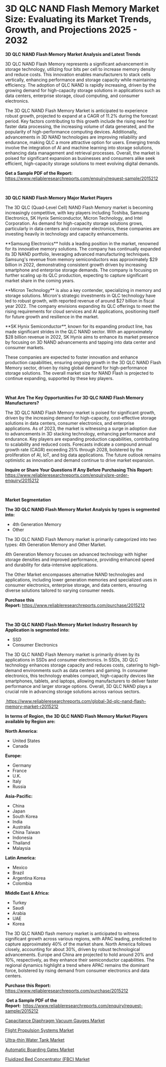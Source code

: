 <p><h1>3D QLC NAND Flash Memory Market Size: Evaluating its Market Trends, Growth, and Projections 2025 - 2032</h1></p><p><strong>3D QLC NAND Flash Memory Market Analysis and Latest Trends</strong></p>
<p><p>3D QLC NAND Flash Memory represents a significant advancement in storage technology, utilizing four bits per cell to increase memory density and reduce costs. This innovation enables manufacturers to stack cells vertically, enhancing performance and storage capacity while maintaining efficiency. The adoption of QLC NAND is rapidly increasing, driven by the growing demand for high-capacity storage solutions in applications such as data centers, enterprise storage, cloud computing, and consumer electronics.</p><p>The 3D QLC NAND Flash Memory Market is anticipated to experience robust growth, projected to expand at a CAGR of 11.2% during the forecast period. Key factors contributing to this growth include the rising need for faster data processing, the increasing volume of data generated, and the popularity of high-performance computing devices. Additionally, advancements in 3D NAND technologies are improving reliability and endurance, making QLC a more attractive option for users. Emerging trends involve the integration of AI and machine learning into storage solutions, enhancing data management and retrieval processes. Overall, the market is poised for significant expansion as businesses and consumers alike seek efficient, high-capacity storage solutions to meet evolving digital demands.</p></p>
<p><strong>Get a Sample PDF of the Report:&nbsp;</strong> <a href="https://www.reliableresearchreports.com/enquiry/request-sample/2015212?utm_campaign=3093&utm_medium=2&utm_source=Github&utm_content=ia&utm_term=29032025&utm_id=3d-qlc-nand-flash-memory">https://www.reliableresearchreports.com/enquiry/request-sample/2015212</a></p>
<p>&nbsp;</p>
<p><strong>3D QLC NAND Flash Memory Major Market Players</strong></p>
<p><p>The 3D QLC (Quad-Level Cell) NAND Flash Memory market is becoming increasingly competitive, with key players including Toshiba, Samsung Electronics, SK Hynix Semiconductor, Micron Technology, and Intel Corporation. As demand for high-capacity storage solutions grows, particularly in data centers and consumer electronics, these companies are investing heavily in technology and capacity enhancements.</p><p>**Samsung Electronics** holds a leading position in the market, renowned for its innovative memory solutions. The company has continually expanded its 3D NAND portfolio, leveraging advanced manufacturing techniques. Samsung's revenue from memory semiconductors was approximately $29 billion in 2022, demonstrating consistent growth driven by increasing smartphone and enterprise storage demands. The company is focusing on further scaling up its QLC production, expecting to capture significant market share in the coming years.</p><p>**Micron Technology** is also a key contender, specializing in memory and storage solutions. Micron's strategic investments in QLC technology have led to robust growth, with reported revenue of around $27 billion in fiscal year 2022. The company envisions expanding its QLC offerings to meet the rising requirements for cloud services and AI applications, positioning itself for future growth and resilience in the market.</p><p>**SK Hynix Semiconductor**, known for its expanding product line, has made significant strides in the QLC NAND sector. With an approximately $28 billion revenue in 2022, SK Hynix aims to enhance its market presence by focusing on 3D NAND advancements and tapping into data center and consumer markets.</p><p>These companies are expected to foster innovation and enhance production capabilities, ensuring ongoing growth in the 3D QLC NAND Flash Memory sector, driven by rising global demand for high-performance storage solutions. The overall market size for NAND Flash is projected to continue expanding, supported by these key players.</p></p>
<p>&nbsp;</p>
<p><strong>What Are The Key Opportunities For 3D QLC NAND Flash Memory Manufacturers?</strong></p>
<p><p>The 3D QLC NAND Flash Memory market is poised for significant growth, driven by the increasing demand for high-capacity, cost-effective storage solutions in data centers, consumer electronics, and enterprise applications. As of 2023, the market is witnessing a surge in adoption due to advancements in 3D stacking technology, enhancing performance and endurance. Key players are expanding production capabilities, contributing to scalability and reduced costs. Forecasts indicate a compound annual growth rate (CAGR) exceeding 25% through 2028, bolstered by the proliferation of AI, IoT, and big data applications. The future outlook remains optimistic as innovation and demand continue to drive market expansion.</p></p>
<p><strong>Inquire or Share Your Questions If Any Before Purchasing This Report:</strong> <a href="https://www.reliableresearchreports.com/enquiry/pre-order-enquiry/2015212?utm_campaign=3093&utm_medium=2&utm_source=Github&utm_content=ia&utm_term=29032025&utm_id=3d-qlc-nand-flash-memory">https://www.reliableresearchreports.com/enquiry/pre-order-enquiry/2015212</a></p>
<p>&nbsp;</p>
<p><strong>Market Segmentation</strong></p>
<p><strong>The 3D QLC NAND Flash Memory Market Analysis by types is segmented into:</strong></p>
<p><ul><li>4th Generation Memory</li><li>Other</li></ul></p>
<p><p>The 3D QLC NAND Flash Memory market is primarily categorized into two types: 4th Generation Memory and Other Market. </p><p>4th Generation Memory focuses on advanced technology with higher storage densities and improved performance, providing enhanced speed and durability for data-intensive applications. </p><p>The Other Market encompasses alternative NAND technologies and applications, including lower generation memories and specialized uses in consumer electronics, enterprise storage, and data centers, ensuring diverse solutions tailored to varying consumer needs.</p></p>
<p><strong>Purchase this Report:&nbsp;</strong><a href="https://www.reliableresearchreports.com/purchase/2015212?utm_campaign=3093&utm_medium=2&utm_source=Github&utm_content=ia&utm_term=29032025&utm_id=3d-qlc-nand-flash-memory">https://www.reliableresearchreports.com/purchase/2015212</a></p>
<p>&nbsp;</p>
<p><strong>The 3D QLC NAND Flash Memory Market Industry Research by Application is segmented into:</strong></p>
<p><ul><li>SSD</li><li>Consumer Electronics</li></ul></p>
<p><p>The 3D QLC NAND Flash Memory market is primarily driven by its applications in SSDs and consumer electronics. In SSDs, 3D QLC technology enhances storage capacity and reduces costs, catering to high-demand environments such as data centers and gaming. In consumer electronics, this technology enables compact, high-capacity devices like smartphones, tablets, and laptops, allowing manufacturers to deliver faster performance and larger storage options. Overall, 3D QLC NAND plays a crucial role in advancing storage solutions across various sectors.</p></p>
<p><a href="https://www.reliableresearchreports.com/global-3d-qlc-nand-flash-memory-market-r2015212?utm_campaign=3093&utm_medium=2&utm_source=Github&utm_content=ia&utm_term=29032025&utm_id=3d-qlc-nand-flash-memory">&nbsp;https://www.reliableresearchreports.com/global-3d-qlc-nand-flash-memory-market-r2015212</a></p>
<p><strong>In terms of Region, the 3D QLC NAND Flash Memory Market Players available by Region are:</strong></p>
<p>
    <p> <strong> North America: </strong>
        <ul>
            <li>United States</li>
            <li>Canada</li>
        </ul>
        </p> 
    <p> <strong> Europe: </strong>
        <ul>
            <li>Germany</li>
            <li>France</li>
            <li>U.K.</li>
            <li>Italy</li>
            <li>Russia</li>
        </ul>
        </p> 
    <p> <strong> Asia-Pacific: </strong>
        <ul>
            <li>China</li>
            <li>Japan</li>
            <li>South Korea</li>
            <li>India</li>
            <li>Australia</li>
            <li>China Taiwan</li>
            <li>Indonesia</li>
            <li>Thailand</li>
            <li>Malaysia</li>
        </ul>
        </p> 
    <p> <strong> Latin America: </strong>
        <ul>
            <li>Mexico</li>
            <li>Brazil</li>
            <li>Argentina Korea</li>
            <li>Colombia</li>
        </ul>
        </p> 
    <p> <strong> Middle East & Africa: </strong>
        <ul>
            <li>Turkey</li>
            <li>Saudi</li>
            <li>Arabia</li>
            <li>UAE</li>
            <li>Korea</li>
        </ul>
    </p>
    </p>
<p><p>The 3D QLC NAND flash memory market is anticipated to witness significant growth across various regions, with APAC leading, predicted to capture approximately 40% of the market share. North America follows closely, accounting for about 30%, driven by robust technological advancements. Europe and China are projected to hold around 20% and 10%, respectively, as they enhance their semiconductor capabilities. The regional dynamics highlight a trend where APAC remains the dominant force, bolstered by rising demand from consumer electronics and data centers.</p></p>
<p><strong>Purchase this Report: </strong><a href="https://www.reliableresearchreports.com/purchase/2015212?utm_campaign=3093&utm_medium=2&utm_source=Github&utm_content=ia&utm_term=29032025&utm_id=3d-qlc-nand-flash-memory">https://www.reliableresearchreports.com/purchase/2015212</a></p>
<p>&nbsp;<strong>Get a Sample PDF of the Report:&nbsp;&nbsp;</strong><a href="https://www.reliableresearchreports.com/enquiry/request-sample/2015212?utm_campaign=3093&utm_medium=2&utm_source=Github&utm_content=ia&utm_term=29032025&utm_id=3d-qlc-nand-flash-memory">https://www.reliableresearchreports.com/enquiry/request-sample/2015212</a></p>
<p><strong></strong></p>
<p><p><a href="https://www.linkedin.com/pulse/capacitance-diaphragm-vacuum-gauges-market-analysis-report-provides-mtfaf?utm_campaign=3093&utm_medium=2&utm_source=Github&utm_content=ia&utm_term=29032025&utm_id=3d-qlc-nand-flash-memory">Capacitance Diaphragm Vacuum Gauges Market</a></p><p><a href="https://www.linkedin.com/pulse/thorough-scrutiny-flight-propulsion-systems-market-size-share-tl67f?utm_campaign=3093&utm_medium=2&utm_source=Github&utm_content=ia&utm_term=29032025&utm_id=3d-qlc-nand-flash-memory">Flight Propulsion Systems Market</a></p><p><a href="https://www.linkedin.com/pulse/ultra-thin-water-tank-market-evolution-105-cagr-key-trends-lvkvf?utm_campaign=3093&utm_medium=2&utm_source=Github&utm_content=ia&utm_term=29032025&utm_id=3d-qlc-nand-flash-memory">Ultra-thin Water Tank Market</a></p><p><a href="https://www.linkedin.com/pulse/automatic-boarding-gates-market-report-based-its-anticipated-zjkkf?utm_campaign=3093&utm_medium=2&utm_source=Github&utm_content=ia&utm_term=29032025&utm_id=3d-qlc-nand-flash-memory">Automatic Boarding Gates Market</a></p><p><a href="https://www.linkedin.com/pulse/fluidized-bed-concentrator-fbc-market-growth-outlook-from-okgqf?utm_campaign=3093&utm_medium=2&utm_source=Github&utm_content=ia&utm_term=29032025&utm_id=3d-qlc-nand-flash-memory">Fluidized Bed Concentrator (FBC) Market</a></p></p>